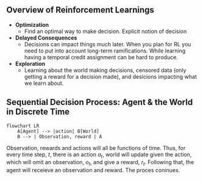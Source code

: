  ## Overview of Reinforcement Learnings
* **Optimization**
	* Find an optimal way to make decision. Explicit notion of decision
* **Delayed Consequences**
	* Decisions can impact things much later. When you plan for RL you need to put into account long-term ramifications. While learning having a temporal credit assignment can be hard to produce.
* **Exploration** 
	* Learning about the world making decisions, censored data (only getting a reward for a decision made), and desicions impacting what we learn about.
## Sequential Decision Process: Agent & the World in Discrete Time
```mermaid
flowchart LR
	A[Agent] --> |action| B[World]
	B --> | Observation, reward | A
```
Observation, rewards and actions will all be functions of time. Thus, for every time step, $t$, there is an action $a_{t}$, world will update given the action, which will omit an observation, $o_{t}$, and give a reward, $r_{t}$. Following that, the agent will receieve an observation and reward. The proces coninues. 